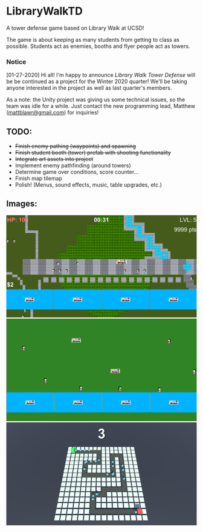 # LibraryWalkTD
A tower defense game based on Library Walk at UCSD!

The game is about keeping as many students from getting to class as possible.
Students act as enemies, booths and flyer people act as towers.

### Notice
[01-27-2020] Hi all! I'm happy to announce *Library Walk Tower Defense* will be be continued as a project for the Winter 2020 quarter! We'll be taking anyone interested in the project as well as last quarter's members.

As a note: the Unity project was giving us some technical issues, so the team was idle for a while. Just contact the new programming lead, Matthew (mattblawr@gmail.com) for inquiries!

## TODO:
- ~~Finish enemy pathing (waypoints) and spawning~~
- ~~Finish student booth (tower) prefab with shooting functionality~~
- ~~Integrate art assets into project~~
- Implement enemy pathfinding (around towers)
- Determine game over conditions, score counter...
- Finish map tilemap
- Polish! (Menus, sound effects, music, table upgrades, etc.)

## Images:
![mockup example 2](https://github.com/justbrentvanzant/LibraryWalkTD/blob/master/progress%20images/02-20_gTest.png)
![mockup example](https://github.com/justbrentvanzant/LibraryWalkTD/blob/master/progress%20images/01-29_gTest.png)
![waypoint example](https://github.com/justbrentvanzant/LibraryWalkTD/blob/master/progress%20images/01-27_enemyPath.png)
